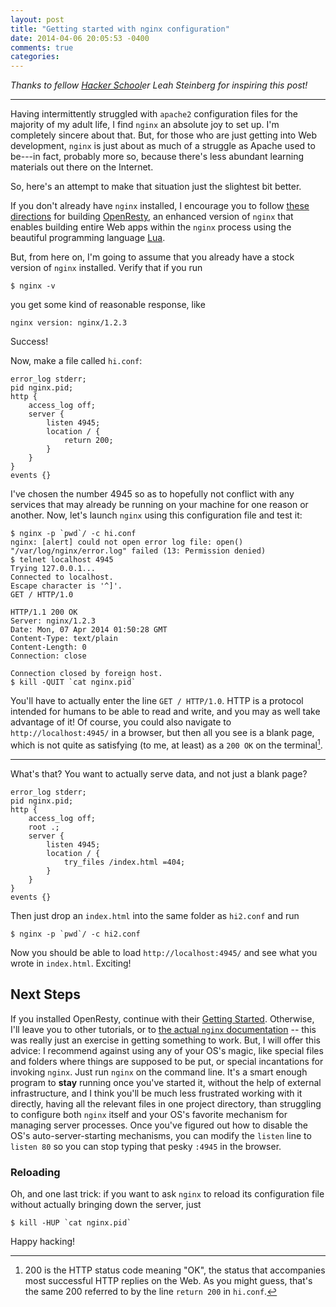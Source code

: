 ```yaml
---
layout: post
title: "Getting started with nginx configuration"
date: 2014-04-06 20:05:53 -0400
comments: true
categories: 
---
```


_Thanks to fellow [Hacker School](http://hackerschool.com)er Leah Steinberg for inspiring this post!_

* * *

Having intermittently struggled with `apache2` configuration files for the
majority of my adult life, I find `nginx` an absolute joy to set up. I'm
completely sincere about that. But, for those who are just getting into Web
development, `nginx` is just about as much of a struggle as Apache used to
be---in fact, probably more so, because there's less abundant learning materials
out there on the Internet.

So, here's an attempt to make that situation just the slightest bit better.

If you don't already have `nginx` installed, I encourage you to follow [these
directions](http://openresty.org/#Installation) for building
[OpenResty](http://openresty.org/), an enhanced version of `nginx` that enables
building entire Web apps within the `nginx` process using the beautiful
programming language
[Lua](http://en.wikipedia.org/wiki/Lua_(programming_language)#Features).

But, from here on, I'm going to assume that you already have a stock version of
`nginx` installed. Verify that if you run

    $ nginx -v

you get some kind of reasonable response, like

    nginx version: nginx/1.2.3

Success!

Now, make a file called `hi.conf`:

```nginx hi.conf
error_log stderr;
pid nginx.pid;
http {
    access_log off;
    server {
        listen 4945;
        location / {
            return 200;
        }
    }
}
events {}
```
<!-- more -->

I've chosen the number 4945 so as to hopefully not conflict with any services
that may already be running on your machine for one reason or another. Now,
let's launch `nginx` using this configuration file and test it:

    $ nginx -p `pwd`/ -c hi.conf
    nginx: [alert] could not open error log file: open() "/var/log/nginx/error.log" failed (13: Permission denied)
    $ telnet localhost 4945
    Trying 127.0.0.1...
    Connected to localhost.
    Escape character is '^]'.
    GET / HTTP/1.0

    HTTP/1.1 200 OK
    Server: nginx/1.2.3
    Date: Mon, 07 Apr 2014 01:50:28 GMT
    Content-Type: text/plain
    Content-Length: 0
    Connection: close

    Connection closed by foreign host.
    $ kill -QUIT `cat nginx.pid`

You'll have to actually enter the line `GET / HTTP/1.0`. HTTP is a protocol
intended for humans to be able to read and write, and you may as well take
advantage of it! Of course, you could also navigate to `http://localhost:4945/`
in a browser, but then all you see is a blank page, which is not quite as
satisfying (to me, at least) as a `200 OK` on the terminal[^1].

* * *

What's that? You want to actually serve data, and not just a blank page?

```nginx hi2.conf
error_log stderr;
pid nginx.pid;
http {
    access_log off;
    root .;
    server {
        listen 4945;
        location / {
            try_files /index.html =404;
        }
    }
}
events {}
```

Then just drop an `index.html` into the same folder as `hi2.conf` and run

    $ nginx -p `pwd`/ -c hi2.conf

Now you should be able to load `http://localhost:4945/` and see what you wrote
in `index.html`. Exciting!

## Next Steps

If you installed OpenResty, continue with their [Getting
Started](http://openresty.org/#GettingStarted). Otherwise, I'll leave you to
other tutorials, or to [the actual `nginx` documentation](http://nginx.org/en/docs/dirindex.html) --
this was really just an exercise in getting something to work. But, I will offer
this advice: I recommend against using any of your OS's magic, like special
files and folders where things are supposed to be put, or special incantations
for invoking `nginx`. Just run `nginx` on the command line.  It's a smart enough
program to **stay** running once you've started it, without the help of external
infrastructure, and I think you'll be much less frustrated working with it
directly, having all the relevant files in one project directory, than
struggling to configure both `nginx` itself and your OS's favorite mechanism for
managing server processes. Once you've figured out how to disable the OS's
auto-server-starting mechanisms, you can modify the `listen` line to `listen 80`
so you can stop typing that pesky `:4945` in the browser.

### Reloading

Oh, and one last trick: if you want to ask `nginx` to reload its configuration
file without actually bringing down the server, just

    $ kill -HUP `cat nginx.pid`

Happy hacking!

[^1]: 200 is the HTTP status code meaning "OK", the status that accompanies most
successful HTTP replies on the Web. As you might guess, that's the same 200
referred to by the line `return 200` in `hi.conf`.


